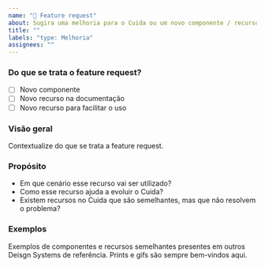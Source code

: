```yaml
---
name: "🚀 Feature request"
about: Sugira uma melhoria para o Cuida ou um novo componente / recurso
title: ""
labels: "type: Melhoria"
assignees: ""
---
```


### Do que se trata o feature request?

- [ ] Novo componente
- [ ] Novo recurso na documentação
- [ ] Novo recurso para facilitar o uso

### Visão geral

Contextualize do que se trata a feature request.

### Propósito

- Em que cenário esse recurso vai ser utilizado?
- Como esse recurso ajuda a evoluir o Cuida?
- Existem recursos no Cuida que são semelhantes, mas que não resolvem o problema?

### Exemplos

Exemplos de componentes e recursos semelhantes presentes em outros Deisgn Systems de referência. Prints e gifs são sempre bem-vindos aqui.
